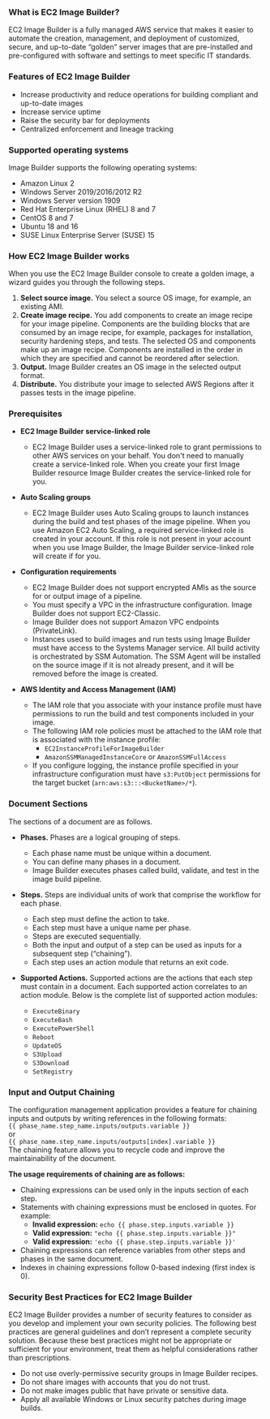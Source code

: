 ### What is EC2 Image Builder?
EC2 Image Builder is a fully managed AWS service that makes it easier to automate the creation, management, and deployment of customized, secure, and up-to-date “golden” server images that are pre-installed and pre-configured with software and settings to meet specific IT standards. 

### Features of EC2 Image Builder 
- Increase productivity and reduce operations for building compliant and up-to-date images
- Increase service uptime
- Raise the security bar for deployments
- Centralized enforcement and lineage tracking

### Supported operating systems
Image Builder supports the following operating systems:
- Amazon Linux 2
- Windows Server 2019/2016/2012 R2
- Windows Server version 1909
- Red Hat Enterprise Linux (RHEL) 8 and 7
- CentOS 8 and 7
- Ubuntu 18 and 16
- SUSE Linux Enterprise Server (SUSE) 15

### How EC2 Image Builder works
When you use the EC2 Image Builder console to create a golden image, a wizard guides you through the following steps.
1. **Select source image.** You select a source OS image, for example, an existing AMI.
2. **Create image recipe.** You add components to create an image recipe for your image pipeline. Components are the building blocks that are consumed by an image recipe, for example, packages for installation, security hardening steps, and tests. The selected OS and components make up an image recipe. Components are installed in the order in which they are specified and cannot be reordered after selection. 
3. **Output.** Image Builder creates an OS image in the selected output format. 
4. **Distribute.** You distribute your image to selected AWS Regions after it passes tests in the image pipeline.

### Prerequisites
- **EC2 Image Builder service-linked role**
    - EC2 Image Builder uses a service-linked role to grant permissions to other AWS services on your behalf. You don't need to manually create a service-linked role. When you create your first Image Builder resource Image Builder creates the service-linked role for you.
    
- **Auto Scaling groups**
    - EC2 Image Builder uses Auto Scaling groups to launch instances during the build and test phases of the image pipeline. When you use Amazon EC2 Auto Scaling, a required service-linked role is created in your account. If this role is not present in your account when you use Image Builder, the Image Builder service-linked role will create if for you.
    
- **Configuration requirements**
    - EC2 Image Builder does not support encrypted AMIs as the source for or output image of a pipeline.
    - You must specify a VPC in the infrastructure configuration. Image Builder does not support EC2-Classic. 
    - Image Builder does not support Amazon VPC endpoints (PrivateLink).
    - Instances used to build images and run tests using Image Builder must have access to the Systems Manager service. All build activity is orchestrated by SSM Automation. The SSM Agent will be installed on the source image if it is not already present, and it will be removed before the image is created.
    
- **AWS Identity and Access Management (IAM)**
    - The IAM role that you associate with your instance profile must have permissions to run the build and test components included in your image.
    - The following IAM role policies must be attached to the IAM role that is associated with the instance profile:
      - `EC2InstanceProfileForImageBuilder`
      - `AmazonSSMManagedInstanceCore` or `AmazonSSMFullAccess`
    - If you configure logging, the instance profile specified in your infrastructure configuration must have `s3:PutObject` permissions for the target bucket (`arn:aws:s3:::<BucketName>/*`).

### Document Sections
The sections of a document are as follows.
- **Phases.** Phases are a logical grouping of steps.
  - Each phase name must be unique within a document.
  - You can define many phases in a document.
  - Image Builder executes phases called build, validate, and test in the image build pipeline.
- **Steps.** Steps are individual units of work that comprise the workflow for each phase.

  - Each step must define the action to take.
  - Each step must have a unique name per phase.
  - Steps are executed sequentially.
  - Both the input and output of a step can be used as inputs for a subsequent step (“chaining”).
  - Each step uses an action module that returns an exit code.
  
- **Supported Actions.** Supported actions are the actions that each step must contain in a document. Each supported action correlates to an action module. Below is the complete list of supported action modules:
  - `ExecuteBinary`
  - `ExecuteBash`
  - `ExecutePowerShell`
  - `Reboot`
  - `UpdateOS`
  - `S3Upload`
  - `S3Download`
  - `SetRegistry`

### Input and Output Chaining
The configuration management application provides a feature for chaining inputs and outputs by writing references in the following formats:<br>
`{{ phase_name.step_name.inputs/outputs.variable }}`<br>
or<br>
`{{ phase_name.step_name.inputs/outputs[index].variable }}`<br>
The chaining feature allows you to recycle code and improve the maintainability of the document.

**The usage requirements of chaining are as follows:**
- Chaining expressions can be used only in the inputs section of each step.
- Statements with chaining expressions must be enclosed in quotes. For example:
  - **Invalid expression:** `echo {{ phase.step.inputs.variable }}`
  - **Valid expression:** `"echo {{ phase.step.inputs.variable }}"`
  - **Valid expression:** `'echo {{ phase.step.inputs.variable }}'`
- Chaining expressions can reference variables from other steps and phases in the same document. 
- Indexes in chaining expressions follow 0-based indexing (first index is 0).

### Security Best Practices for EC2 Image Builder
EC2 Image Builder provides a number of security features to consider as you develop and implement your own security policies. The following best practices are general guidelines and don’t represent a complete security solution. Because these best practices might not be appropriate or sufficient for your environment, treat them as helpful considerations rather than prescriptions. 
- Do not use overly-permissive security groups in Image Builder recipes.
- Do not share images with accounts that you do not trust.
- Do not make images public that have private or sensitive data.
- Apply all available Windows or Linux security patches during image builds.
